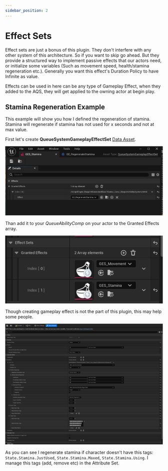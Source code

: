 ```yaml
---
sidebar_position: 2
---
```


# Effect Sets

Effect sets are just a bonus of this plugin. They don't interfere with any other system of this architecture. So if you want to skip go ahead. But they provide a structured way to implement passive effects that our actors need, or initialize some variables (Such as movement speed, health/stamina regeneration etc.). Generally you want this effect's Duration Policy to have Infinite as value.

Effects can be used in here can be any type of Gameplay Effect, when they added to the AQS, they will get applied to the owning actor at begin play.

## Stamina Regeneration Example

This example will show you how I defined the regeneration of stamina. Stamina will regenerate if stamina has not used for x seconds and not at max value.

First let's create **QueueSystemGameplayEffectSet** [Data Asset](https://dev.epicgames.com/documentation/en-us/unreal-engine/data-assets-in-unreal-engine). 

![Effect Set](../img/T_EffectSet.png)

Than add it to your *QueueAbilityComp*  on your actor to the Granted Effects array.

![Grant Effect Set](../img/T_GrantedEffects.png)

Though creating gameplay effect is not the part of this plugin, this may help some people.

![Regenerate Stamina Example](../img/T_StaminaGameplayEffectExample.png)

As you can see I regenerate stamina if character doesn't have this tags: `State.Stamina.JustUsed`, `State.Stamina.Maxed`, `State.Stamina.Using`. I manage this tags (add, remove etc) in the Attribute Set.